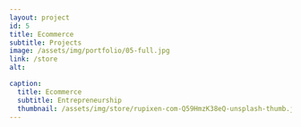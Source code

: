 ```yaml
---
layout: project
id: 5
title: Ecommerce
subtitle: Projects
image: /assets/img/portfolio/05-full.jpg
link: /store
alt: 

caption:
  title: Ecommerce
  subtitle: Entrepreneurship
  thumbnail: /assets/img/store/rupixen-com-Q59HmzK38eQ-unsplash-thumb.jpg
---
```



